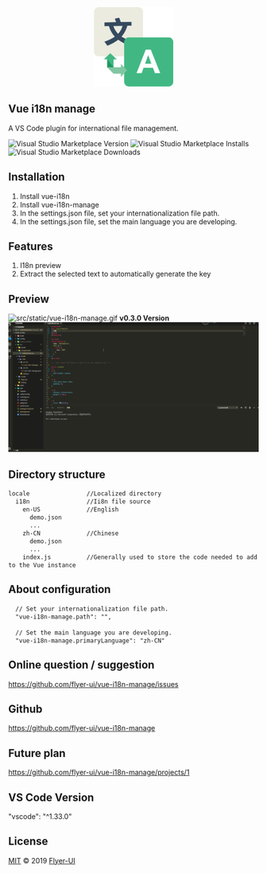 <p align='center'>
  <img src='https://raw.githubusercontent.com/flyer-ui/vue-i18n-manage/master/imgs/logo.png' alt='logo' width='160'/> 
</p>

## Vue i18n manage
A VS Code plugin for international file management. 

![Visual Studio Marketplace Version](https://img.shields.io/visual-studio-marketplace/v/vue-i18n-manage.vue-i18n-manage.svg?style=flat-square)
![Visual Studio Marketplace Installs](https://img.shields.io/visual-studio-marketplace/i/vue-i18n-manage.vue-i18n-manage.svg?style=flat-square)
![Visual Studio Marketplace Downloads](https://img.shields.io/visual-studio-marketplace/d/vue-i18n-manage.vue-i18n-manage.svg?style=flat-square)  

## Installation  

1. Install vue-i18n
2. Install vue-i18n-manage
3. In the settings.json file, set your internationalization file path.
4. In the settings.json file, set the main language you are developing.

## Features
1. I18n preview  
2. Extract the selected text to automatically generate the key


## Preview
![src/static/vue-i18n-manage.gif](src/static/vue-i18n-manage.gif)
**v0.3.0 Version**  
![src/static/vue-i18n-manage.minor.gif](src/static/vue-i18n-manage.minor.gif)

## Directory structure
```
locale                //Localized directory
  i18n                //Ii8n file source
    en-US             //English
      demo.json       
      ...
    zh-CN             //Chinese
      demo.json       
      ...
    index.js          //Generally used to store the code needed to add to the Vue instance
```
## About configuration  
```
  // Set your internationalization file path.
  "vue-i18n-manage.path": "",       

  // Set the main language you are developing.
  "vue-i18n-manage.primaryLanguage": "zh-CN"      
```
  
## Online question / suggestion 
https://github.com/flyer-ui/vue-i18n-manage/issues

## Github  
https://github.com/flyer-ui/vue-i18n-manage

## Future plan
https://github.com/flyer-ui/vue-i18n-manage/projects/1

## VS Code Version
"vscode": "^1.33.0"

## License
[MIT](https://github.com/flyer-ui/vue-i18n-manage/blob/master/LICENSE)  © 2019 [Flyer-UI](https://github.com/flyer-ui/flyer-ui)